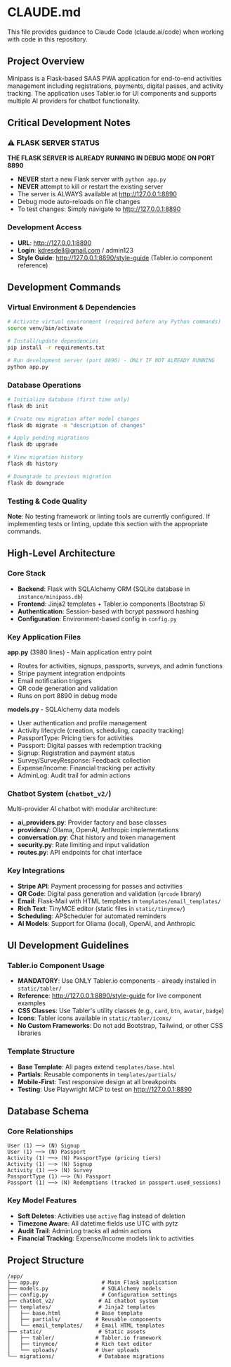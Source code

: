 # CLAUDE.md

This file provides guidance to Claude Code (claude.ai/code) when working with code in this repository.

## Project Overview

Minipass is a Flask-based SAAS PWA application for end-to-end activities management including registrations, payments, digital passes, and activity tracking. The application uses Tabler.io for UI components and supports multiple AI providers for chatbot functionality.

## Critical Development Notes

### ⚠️ FLASK SERVER STATUS
**THE FLASK SERVER IS ALREADY RUNNING IN DEBUG MODE ON PORT 8890**
- **NEVER** start a new Flask server with `python app.py`
- **NEVER** attempt to kill or restart the existing server
- The server is ALWAYS available at http://127.0.0.1:8890
- Debug mode auto-reloads on file changes
- To test changes: Simply navigate to http://127.0.0.1:8890

### Development Access
- **URL**: http://127.0.0.1:8890
- **Login**: kdresdell@gmail.com / admin123
- **Style Guide**: http://127.0.0.1:8890/style-guide (Tabler.io component reference)

## Development Commands

### Virtual Environment & Dependencies
```bash
# Activate virtual environment (required before any Python commands)
source venv/bin/activate

# Install/update dependencies
pip install -r requirements.txt

# Run development server (port 8890) - ONLY IF NOT ALREADY RUNNING
python app.py
```

### Database Operations
```bash
# Initialize database (first time only)
flask db init

# Create new migration after model changes
flask db migrate -m "description of changes"

# Apply pending migrations
flask db upgrade

# View migration history
flask db history

# Downgrade to previous migration
flask db downgrade
```

### Testing & Code Quality
**Note**: No testing framework or linting tools are currently configured.
If implementing tests or linting, update this section with the appropriate commands.

## High-Level Architecture

### Core Stack
- **Backend**: Flask with SQLAlchemy ORM (SQLite database in `instance/minipass.db`)
- **Frontend**: Jinja2 templates + Tabler.io components (Bootstrap 5)
- **Authentication**: Session-based with bcrypt password hashing
- **Configuration**: Environment-based config in `config.py`

### Key Application Files

**app.py** (3980 lines) - Main application entry point
- Routes for activities, signups, passports, surveys, and admin functions
- Stripe payment integration endpoints
- Email notification triggers
- QR code generation and validation
- Runs on port 8890 in debug mode

**models.py** - SQLAlchemy data models
- User authentication and profile management
- Activity lifecycle (creation, scheduling, capacity tracking)
- PassportType: Pricing tiers for activities
- Passport: Digital passes with redemption tracking
- Signup: Registration and payment status
- Survey/SurveyResponse: Feedback collection
- Expense/Income: Financial tracking per activity
- AdminLog: Audit trail for admin actions

### Chatbot System (`chatbot_v2/`)
Multi-provider AI chatbot with modular architecture:
- **ai_providers.py**: Provider factory and base classes
- **providers/**: Ollama, OpenAI, Anthropic implementations
- **conversation.py**: Chat history and token management
- **security.py**: Rate limiting and input validation
- **routes.py**: API endpoints for chat interface

### Key Integrations
- **Stripe API**: Payment processing for passes and activities
- **QR Code**: Digital pass generation and validation (`qrcode` library)
- **Email**: Flask-Mail with HTML templates in `templates/email_templates/`
- **Rich Text**: TinyMCE editor (static files in `static/tinymce/`)
- **Scheduling**: APScheduler for automated reminders
- **AI Models**: Support for Ollama (local), OpenAI, and Anthropic

## UI Development Guidelines

### Tabler.io Component Usage
- **MANDATORY**: Use ONLY Tabler.io components - already installed in `static/tabler/`
- **Reference**: http://127.0.0.1:8890/style-guide for live component examples
- **CSS Classes**: Use Tabler's utility classes (e.g., `card`, `btn`, `avatar`, `badge`)
- **Icons**: Tabler icons available in `static/tabler/icons/`
- **No Custom Frameworks**: Do not add Bootstrap, Tailwind, or other CSS libraries

### Template Structure
- **Base Template**: All pages extend `templates/base.html`
- **Partials**: Reusable components in `templates/partials/`
- **Mobile-First**: Test responsive design at all breakpoints
- **Testing**: Use Playwright MCP to test on http://127.0.0.1:8890

## Database Schema

### Core Relationships
```
User (1) ──> (N) Signup
User (1) ──> (N) Passport
Activity (1) ──> (N) PassportType (pricing tiers)
Activity (1) ──> (N) Signup
Activity (1) ──> (N) Survey
PassportType (1) ──> (N) Passport
Passport (1) ──> (N) Redemptions (tracked in passport.used_sessions)
```

### Key Model Features
- **Soft Deletes**: Activities use `active` flag instead of deletion
- **Timezone Aware**: All datetime fields use UTC with pytz
- **Audit Trail**: AdminLog tracks all admin actions
- **Financial Tracking**: Expense/Income models link to activities

## Project Structure

```
/app/
├── app.py                    # Main Flask application
├── models.py                 # SQLAlchemy models
├── config.py                 # Configuration settings
├── chatbot_v2/              # AI chatbot system
├── templates/               # Jinja2 templates
│   ├── base.html           # Base template
│   ├── partials/           # Reusable components
│   └── email_templates/    # Email HTML templates
├── static/                  # Static assets
│   ├── tabler/             # Tabler.io framework
│   ├── tinymce/            # Rich text editor
│   └── uploads/            # User uploads
└── migrations/              # Database migrations
```